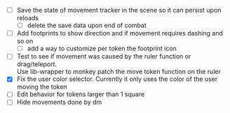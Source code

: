 

- [ ]  Save the state of movement tracker in the scene so it can persist upon reloads 
    - [ ] delete the save data upon end of combat 
- [ ] Add footprints to show direction and if movement requires dashing and so on 
    - [ ] add a way to customize per token the footprint icon 
- [ ] Test to see if movement was caused by the ruler function or drag/teleport.                        
        Use lib-wrapper to monkey patch the move token function on the ruler 
- [X] Fix the user color selector. Currently it only uses the color of the user moving the token 
- [ ] Edit behavior for tokens larger than 1 square
- [ ] Hide movements done by dm